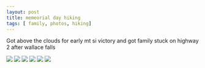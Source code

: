 ```yaml
---
layout: post
title: memeorial day hiking
tags: [ family, photos, hiking]
---
```


Got above the clouds for early mt si victory and got family stuck on highway 2 after wallace falls

<script src="https://ajax.googleapis.com/ajax/libs/jquery/1.11.1/jquery.min.js" ></script>
<link href="https://cdnjs.cloudflare.com/ajax/libs/fotorama/4.6.4/fotorama.min.css" rel="stylesheet">
<script src="https://cdnjs.cloudflare.com/ajax/libs/fotorama/4.6.4/fotorama.min.js" ></script>

<div class="fotorama"  data-allowfullscreen="native">
    <!--https://photos.app.goo.gl/QGJ7Xfoq6RhM9W7h8-->
    <img src="https://images.northbriton.net/AP1GczPHhpe_sTflGsnityr-erfupD4qe7E9Qk-Y1jwZjoyPJrEFMlAxo9DqDrZT5dwhOrV_wEfEuIiPQ5wi21W1Q9d0CcCrTPKvKDvJkPLGjlDwRxSIRZYz">
    <img src="https://images.northbriton.net/AP1GczMom9dNV5il002AK_E8q6jWYmb9lOpKsif5eNFR711p7Wg8IB03YzWr0cGgaUytkpsnZclcOj2HaNY76UwYWs26XuY6KOhM10Tsh0UzPFkVktlT0J30">
    <img src="https://images.northbriton.net/AP1GczPlomZThdkeVT33HS6F_hlU2md5xJ3401R0HPBOiddDf7i7A1fJ5xrsIplMS4ri2KoeP0Xj9-Y1rXA5VFw3q7SHbKgLi3yGL8bhBUS0Y_xSCPMOTwub">
    <img src="https://images.northbriton.net/AP1GczO3KGIPGCiPL6ElyeJO83AO5WvNagIsZtZaSpvMGcHMnIcWz7JDiZjFHo1UGaH0lcaxQciRU_Lmr_NLUhD865nKlAOCpV9NcdqLivY39v64CB2ypNuV">
    <img src="https://images.northbriton.net/AP1GczMWr7pBTL5YZ2e4nGq_elQIoqqRsUhbtwCvs_-Rx4hfyDLrv-AxQus5v6ylaQ44rXxZpGq15LHmQLmPx7Clb8cAYz27uyd2Wl0hhhG8FsCy1IYIRqaI">
    <img src="https://images.northbriton.net/AP1GczMk5h829I35SfroyqIzp29q5mfSu7uGuUpk-AYJ53EmGFKfzhKVBBLnAROMX_S6UWKg-QqcCym7_As2UcbAFRbY4WqHPxLwkiMUhzoscsmIm2uOcgGl">
</div>
